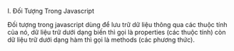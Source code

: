 I. Đối Tượng Trong Javascript

Đối tượng trong javascript dùng để lưu trữ dữ liệu thông qua các thuộc tính của nó, dữ liệu trữ dưới dạng biến thì gọi là properties (các thuộc tính) còn dữ liệu trữ dưới dạng hàm thì gọi là methods (các phương thức).